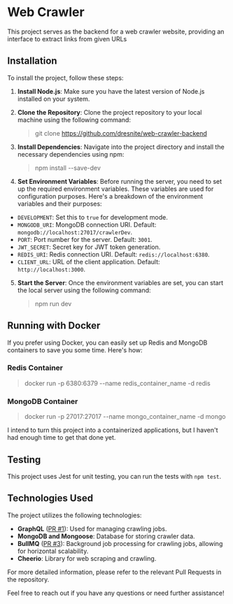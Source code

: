 # Web Crawler 

This project serves as the backend for a web crawler website, providing an interface to extract links from given URLs

## Installation

To install the project, follow these steps:

1. **Install Node.js**: Make sure you have the latest version of Node.js installed on your system.

2. **Clone the Repository**: Clone the project repository to your local machine using the following command:

    > git clone https://github.com/dresnite/web-crawler-backend

3. **Install Dependencies**: Navigate into the project directory and install the necessary dependencies using npm:

    > npm install --save-dev


4. **Set Environment Variables**: Before running the server, you need to set up the required environment variables. These variables are used for configuration purposes. Here's a breakdown of the environment variables and their purposes:
- `DEVELOPMENT`: Set this to `true` for development mode.
- `MONGODB_URI`: MongoDB connection URI. Default: `mongodb://localhost:27017/crawlerDev`.
- `PORT`: Port number for the server. Default: `3001`.
- `JWT_SECRET`: Secret key for JWT token generation.
- `REDIS_URI`: Redis connection URI. Default: `redis://localhost:6380`.
- `CLIENT_URL`: URL of the client application. Default: `http://localhost:3000`.

5. **Start the Server**: Once the environment variables are set, you can start the local server using the following command:

    > npm run dev


## Running with Docker

If you prefer using Docker, you can easily set up Redis and MongoDB containers to save you some time. Here's how:

### Redis Container

> docker run -p 6380:6379 --name redis_container_name -d redis


### MongoDB Container

> docker run -p 27017:27017 --name mongo_container_name -d mongo


I intend to turn this project into a containerized applications, but I haven't had enough time to get that done yet.

## Testing

This project uses Jest for unit testing, you can run the tests with `npm test`.

## Technologies Used

The project utilizes the following technologies:

- **GraphQL** ([PR #1](https://github.com/dresnite/web-crawler-backend/pull/2)): Used for managing crawling jobs.
- **MongoDB and Mongoose**: Database for storing crawler data.
- **BullMQ** ([PR #3](https://github.com/dresnite/web-crawler-backend/pull/3)): Background job processing for crawling jobs, allowing for horizontal scalability.
- **Cheerio**: Library for web scraping and crawling.

For more detailed information, please refer to the relevant Pull Requests in the repository.

Feel free to reach out if you have any questions or need further assistance!

